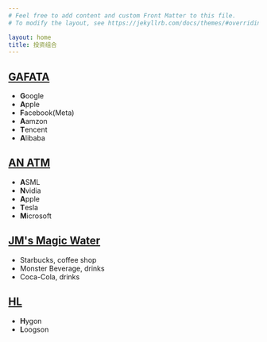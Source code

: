 ```yaml
---
# Feel free to add content and custom Front Matter to this file.
# To modify the layout, see https://jekyllrb.com/docs/themes/#overriding-theme-defaults

layout: home
title: 投资组合
---
```


## [GAFATA](GAFATA)
- **G**oogle
- **A**pple
- **F**acebook(Meta)
- **A**amzon
- **T**encent
- **A**libaba

## [AN ATM](AN_ATM)
- **A**SML
- **N**vidia
- **A**pple
- **T**esla
- **M**icrosoft

## [JM's Magic Water](MAGIC_WATER)
- Starbucks, coffee shop
- Monster Beverage, drinks
- Coca-Cola, drinks

## [HL](HL)
- **H**ygon
- **L**oogson
